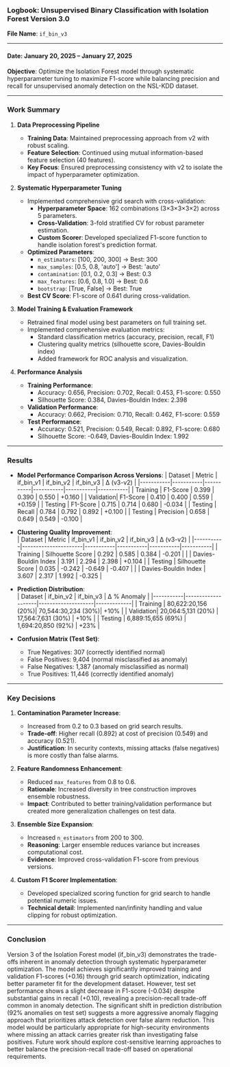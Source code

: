 ### **Logbook: Unsupervised Binary Classification with Isolation Forest Version 3.0**  
**File Name**: `if_bin_v3`  

---

#### **Date**: January 20, 2025 – January 27, 2025 
**Objective**: Optimize the Isolation Forest model through systematic hyperparameter tuning to maximize F1-score while balancing precision and recall for unsupervised anomaly detection on the NSL-KDD dataset.  

---

### **Work Summary**  
1. **Data Preprocessing Pipeline**  
   - **Training Data**: Maintained preprocessing approach from v2 with robust scaling.
   - **Feature Selection**: Continued using mutual information-based feature selection (40 features).
   - **Key Focus**: Ensured preprocessing consistency with v2 to isolate the impact of hyperparameter optimization.

2. **Systematic Hyperparameter Tuning**  
   - Implemented comprehensive grid search with cross-validation:
     - **Hyperparameter Space**: 162 combinations (3×3×3×3×2) across 5 parameters.
     - **Cross-Validation**: 3-fold stratified CV for robust parameter estimation.
     - **Custom Scorer**: Developed specialized F1-score function to handle isolation forest's prediction format.
   - **Optimized Parameters**:  
     - `n_estimators`: [100, 200, 300] → Best: 300
     - `max_samples`: [0.5, 0.8, 'auto'] → Best: 'auto'
     - `contamination`: [0.1, 0.2, 0.3] → Best: 0.3
     - `max_features`: [0.6, 0.8, 1.0] → Best: 0.6
     - `bootstrap`: [True, False] → Best: True
   - **Best CV Score**: F1-score of 0.641 during cross-validation.

3. **Model Training & Evaluation Framework**  
   - Retrained final model using best parameters on full training set.
   - Implemented comprehensive evaluation metrics:
     - Standard classification metrics (accuracy, precision, recall, F1)
     - Clustering quality metrics (silhouette score, Davies-Bouldin index)
     - Added framework for ROC analysis and visualization.

4. **Performance Analysis**  
   - **Training Performance**:
     - Accuracy: 0.656, Precision: 0.702, Recall: 0.453, F1-score: 0.550
     - Silhouette Score: 0.384, Davies-Bouldin Index: 2.398
   - **Validation Performance**:
     - Accuracy: 0.662, Precision: 0.710, Recall: 0.462, F1-score: 0.559
   - **Test Performance**:
     - Accuracy: 0.521, Precision: 0.549, Recall: 0.892, F1-score: 0.680
     - Silhouette Score: -0.649, Davies-Bouldin Index: 1.992

---

### **Results**  
- **Model Performance Comparison Across Versions**: 
  | Dataset   | Metric    | if_bin_v1 | if_bin_v2 | if_bin_v3 | Δ (v3-v2) |
  |-----------|-----------|-----------|-----------|-----------|-----------|
  | Training  | F1-Score  | 0.399     | 0.390     | 0.550     | +0.160    |
  | Validation| F1-Score  | 0.410     | 0.400     | 0.559     | +0.159    |
  | Testing   | F1-Score  | 0.715     | 0.714     | 0.680     | -0.034    |
  | Testing   | Recall    | 0.784     | 0.792     | 0.892     | +0.100    |
  | Testing   | Precision | 0.658     | 0.649     | 0.549     | -0.100    |

- **Clustering Quality Improvement**:  
  | Dataset   | Metric               | if_bin_v1 | if_bin_v2 | if_bin_v3 | Δ (v3-v2) |
  |-----------|----------------------|-----------|-----------|-----------|-----------|
  | Training  | Silhouette Score     | 0.292     | 0.585     | 0.384     | -0.201    |
  |           | Davies-Bouldin Index | 3.191     | 2.294     | 2.398     | +0.104    |
  | Testing   | Silhouette Score     | 0.035     | -0.242    | -0.649    | -0.407    |
  |           | Davies-Bouldin Index | 3.607     | 2.317     | 1.992     | -0.325    |

- **Prediction Distribution**:  
  | Dataset   | if_bin_v2          | if_bin_v3          | Δ % Anomaly |
  |-----------|--------------------|--------------------|-------------|
  | Training  | 80,622:20,156 (20%)| 70,544:30,234 (30%)| +10%        |
  | Validation| 20,064:5,131 (20%) | 17,564:7,631 (30%) | +10%        |
  | Testing   | 6,889:15,655 (69%) | 1,694:20,850 (92%) | +23%        |

- **Confusion Matrix (Test Set)**:  
  - True Negatives: 307 (correctly identified normal)
  - False Positives: 9,404 (normal misclassified as anomaly)
  - False Negatives: 1,387 (anomaly misclassified as normal)
  - True Positives: 11,446 (correctly identified anomaly)

---

### **Key Decisions**  
1. **Contamination Parameter Increase**:  
   - Increased from 0.2 to 0.3 based on grid search results.
   - **Trade-off**: Higher recall (0.892) at cost of precision (0.549) and accuracy (0.521).
   - **Justification**: In security contexts, missing attacks (false negatives) is more costly than false alarms.

2. **Feature Randomness Enhancement**:  
   - Reduced `max_features` from 0.8 to 0.6.
   - **Rationale**: Increased diversity in tree construction improves ensemble robustness.
   - **Impact**: Contributed to better training/validation performance but created more generalization challenges on test data.

3. **Ensemble Size Expansion**:  
   - Increased `n_estimators` from 200 to 300.
   - **Reasoning**: Larger ensemble reduces variance but increases computational cost.
   - **Evidence**: Improved cross-validation F1-score from previous versions.

4. **Custom F1 Scorer Implementation**:  
   - Developed specialized scoring function for grid search to handle potential numeric issues.
   - **Technical detail**: Implemented nan/infinity handling and value clipping for robust optimization.

---

### **Conclusion**  
Version 3 of the Isolation Forest model (if_bin_v3) demonstrates the trade-offs inherent in anomaly detection through systematic hyperparameter optimization. The model achieves significantly improved training and validation F1-scores (+0.16) through grid search optimization, indicating better parameter fit for the development dataset. However, test set performance shows a slight decrease in F1-score (-0.034) despite substantial gains in recall (+0.10), revealing a precision-recall trade-off common in anomaly detection. The significant shift in prediction distribution (92% anomalies on test set) suggests a more aggressive anomaly flagging approach that prioritizes attack detection over false alarm reduction. This model would be particularly appropriate for high-security environments where missing an attack carries greater risk than investigating false positives. Future work should explore cost-sensitive learning approaches to better balance the precision-recall trade-off based on operational requirements.